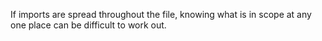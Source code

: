 If imports are spread throughout the file, knowing what is in scope at any one place can be difficult to work out.
      